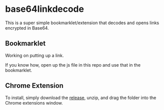 # base64linkdecode

This is a super simple bookmarklet/extension that decodes and opens links encrypted in Base64.

## Bookmarklet

Working on putting up a link.

If you know how, open up the js file in this repo and use that in the bookmarklet.

## Chrome Extension

To install, simply download the [release](https://github.com/buitim/base64linkdecode/releases), unzip, and drag the folder into the Chrome extensions window.
